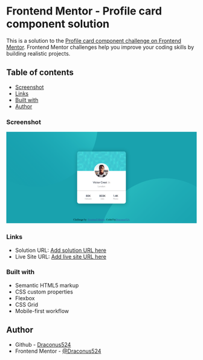 # Frontend Mentor - Profile card component solution

This is a solution to the [Profile card component challenge on Frontend Mentor](https://www.frontendmentor.io/challenges/profile-card-component-cfArpWshJ). Frontend Mentor challenges help you improve your coding skills by building realistic projects. 

## Table of contents


  - [Screenshot](#screenshot)
  - [Links](#links)
  - [Built with](#built-with)
  - [Author](#author)

### Screenshot

![](./images/screenshot.png)



### Links

- Solution URL: [Add solution URL here](https://your-solution-url.com)
- Live Site URL: [Add live site URL here](https://your-live-site-url.com)



### Built with

- Semantic HTML5 markup
- CSS custom properties
- Flexbox
- CSS Grid
- Mobile-first workflow

## Author
- Github - [Draconus524](https://www.github.com/Draconus524)
- Frontend Mentor - [@Draconus524](https://www.frontendmentor.io/profile/Draconus524)
